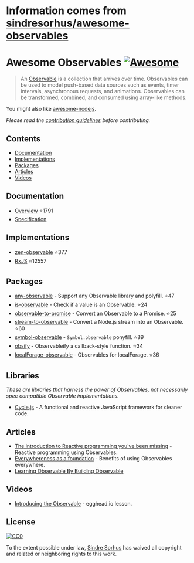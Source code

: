 # Information comes from [sindresorhus/awesome-observables](https://github.com/sindresorhus/awesome-observables)
# Awesome Observables [![Awesome](https://awesome.re/badge.svg)](https://awesome.re)

> An [Observable](https://github.com/zenparsing/es-observable) is a collection that arrives over time. Observables can be used to model push-based data sources such as events, timer intervals, asynchronous requests, and animations. Observables can be transformed, combined, and consumed using array-like methods.

You might also like [awesome-nodejs](https://github.com/sindresorhus/awesome-nodejs).

*Please read the [contribution guidelines](contributing.md) before contributing.*


## Contents

- [Documentation](#documentation)
- [Implementations](#implementations)
- [Packages](#packages)
- [Articles](#articles)
- [Videos](#videos)


## Documentation

- [Overview](https://github.com/zenparsing/es-observable) :star:1791
- [Specification](https://zenparsing.github.io/es-observable/)


## Implementations

- [zen-observable](https://github.com/zenparsing/zen-observable) :star:377
- [RxJS](https://github.com/ReactiveX/RxJS) :star:12557


## Packages

- [any-observable](https://github.com/sindresorhus/any-observable) - Support any Observable library and polyfill. :star:47
- [is-observable](https://github.com/sindresorhus/is-observable) - Check if a value is an Observable. :star:24
- [observable-to-promise](https://github.com/sindresorhus/observable-to-promise) - Convert an Observable to a Promise. :star:25
- [stream-to-observable](https://github.com/jamestalmage/stream-to-observable) - Convert a Node.js stream into an Observable. :star:60
- [symbol-observable](https://github.com/blesh/symbol-observable) - `Symbol.observable` ponyfill. :star:89
- [obsify](https://github.com/samverschueren/obsify) - Observableify a callback-style function. :star:34
- [localForage-observable](https://github.com/thgreasi/localForage-observable) - Observables for localForage. :star:36


## Libraries

*These are libraries that harness the power of Observables, not necessarily spec compatible Observable implementations.*

- [Cycle.js](http://cycle.js.org) - A functional and reactive JavaScript framework for cleaner code.


## Articles

- [The introduction to Reactive programming you've been missing](https://gist.github.com/staltz/868e7e9bc2a7b8c1f754) - Reactive programming using Observables.
- [Everywhereness as a foundation](http://staltz.com/everywhereness-as-a-foundation.html) - Benefits of using Observables everywhere.
- [Learning Observable By Building Observable](https://medium.com/@benlesh/learning-observable-by-building-observable-d5da57405d87)


## Videos

- [Introducing the Observable](https://egghead.io/lessons/javascript-introducing-the-observable) - egghead.io lesson.


## License

[![CC0](http://mirrors.creativecommons.org/presskit/buttons/88x31/svg/cc-zero.svg)](https://creativecommons.org/publicdomain/zero/1.0/)

To the extent possible under law, [Sindre Sorhus](https://sindresorhus.com) has waived all copyright and related or neighboring rights to this work.

